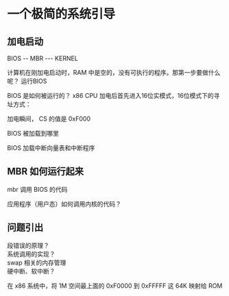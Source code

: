 
# 一个极简的系统引导

## 加电启动

BIOS -- MBR --- KERNEL

计算机在刚加电启动时，RAM 中是空的，没有可执行的程序。那第一步要做什么呢？
运行BIOS

BIOS 是如何被运行的？
x86 CPU 加电后首先进入16位实模式，16位模式下的寻址方式：

加电瞬间， CS 的值是 0xF000

BIOS 被加载到哪里  


BIOS 加载中断向量表和中断程序




## MBR 如何运行起来

mbr 调用 BIOS 的代码


应用程序（用户态）如何调用内核的代码？




## 问题引出
段错误的原理？  
系统调用的实现？  
swap 相关的内存管理  
硬中断、软中断？ 




在 x86 系统中，将 1M 空间最上面的 0xF0000 到 0xFFFFF 这 64K 映射给 ROM  

